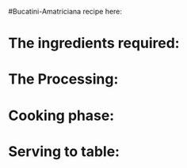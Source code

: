#Bucatini-Amatriciana recipe here:
# The ingredients required:
# The Processing:
# Cooking phase:
# Serving to table:

